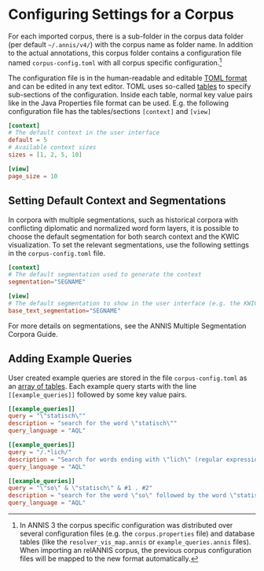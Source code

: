 # Configuring Settings for a Corpus

For each imported corpus, there is a sub-folder in the corpus data folder (per default `~/.annis/v4/`) with the corpus name as folder name.
In addition to the actual annotations, this corpus folder contains a configuration file named `corpus-config.toml` with all corpus specific configuration.[^old-annis-configs]

The configuration file is in the human-readable and editable [TOML format](https://toml.io/) and can be edited in any text editor.
TOML uses so-called [tables](https://toml.io/en/v1.0.0-rc.2#table) to specify sub-sections of the configuration.
Inside each table, normal key value pairs like in the Java Properties file format can be used.
E.g. the following configuration file has the tables/sections `[context]` and `[view]`
```toml
[context]
# The default context in the user interface
default = 5
# Available context sizes
sizes = [1, 2, 5, 10]

[view]
page_size = 10
```

## Setting Default Context and Segmentations

In corpora with multiple segmentations, such as historical corpora with conflicting
diplomatic and normalized word form layers, it is possible to choose the default
segmentation for both search context and the KWIC visualization. To set the relevant
segmentations, use the following settings in the `corpus-config.toml` file.

~~~toml
[context]
# The default segmentation used to generate the context
segmentation="SEGNAME"

[view]
# The default segmentation to show in the user interface (e.g. the KWIC)
base_text_segmentation="SEGNAME"
~~~

For more details on segmentations, see the ANNIS Multiple Segmentation Corpora
Guide.


## Adding Example Queries

User created example queries are stored in the file `corpus-config.toml` as an [array of tables](https://toml.io/en/v1.0.0-rc.2#array-of-tables).
Each example query starts with the line `[[example_queries]]` followed by some key value pairs.

```toml
[[example_queries]]
query = "\"statisch\""
description = "search for the word \"statisch\""
query_language = "AQL"

[[example_queries]]
query = "/.*lich/"
description = "Search for words ending with \"lich\" (regular expression)"
query_language = "AQL"

[[example_queries]]
query = "\"so\" & \"statisch\" & #1 . #2"
description = "search for the word \"so\" followed by the word \"statisch\""
query_language = "AQL"
```


[^old-annis-configs]: In ANNIS 3 the corpus specific configuration was distributed over several configuration files (e.g. the `corpus.properties` file) and database tables (like the `resolver_vis_map.annis` or `example_queries.annis` files).
When importing an relANNIS corpus, the previous corpus configuration files will be mapped to the new format automatically.